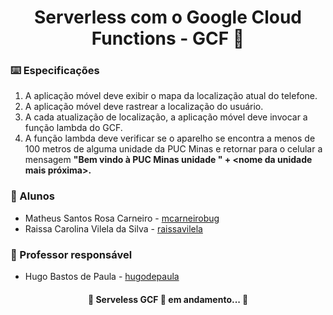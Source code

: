 <h1 align="center">
    <span href="">Serverless com o Google Cloud Functions - GCF 🔗 </span>
</h1>

### ⌨️ Especificações

1. A aplicação móvel deve exibir o mapa da localização atual do telefone.
2. A aplicação móvel deve rastrear a localização do usuário.
3. A cada atualização de localização, a aplicação móvel deve invocar a função lambda do GCF.
4. A função lambda deve verificar se o aparelho se encontra a menos de 100 metros de alguma unidade da PUC Minas e retornar para o celular a mensagem
**"Bem vindo à PUC Minas unidade " + <nome da unidade mais próxima>.**

### :busts_in_silhouette: Alunos

* Matheus Santos Rosa Carneiro - [mcarneirobug](https://github.com/mcarneirobug)
* Raissa Carolina Vilela da Silva - [raissavilela](https://github.com/raissavilela)

### 📝 Professor responsável

* Hugo Bastos de Paula - [hugodepaula](https://github.com/hugodepaula)

<h4 align="center"> 
	🚧 Serveless GCF 🚀 em andamento... 🚧
</h4>
